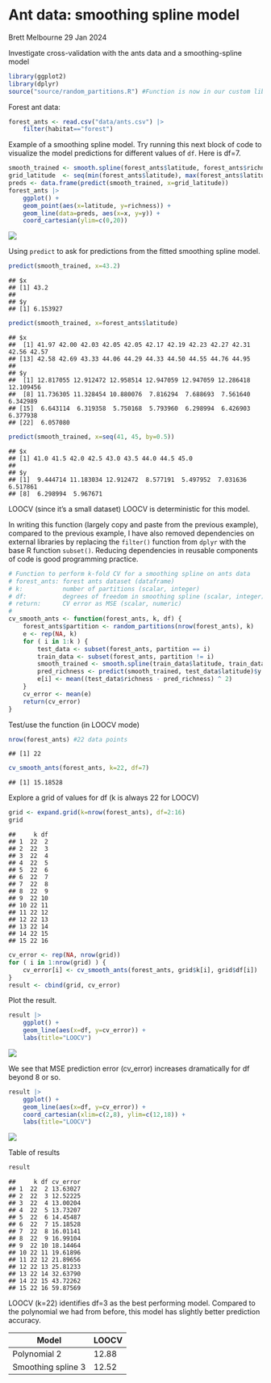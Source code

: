 Ant data: smoothing spline model
================
Brett Melbourne
29 Jan 2024

Investigate cross-validation with the ants data and a smoothing-spline
model

``` r
library(ggplot2)
library(dplyr)
source("source/random_partitions.R") #Function is now in our custom library
```

Forest ant data:

``` r
forest_ants <- read.csv("data/ants.csv") |> 
    filter(habitat=="forest")
```

Example of a smoothing spline model. Try running this next block of code
to visualize the model predictions for different values of `df`. Here is
df=7.

``` r
smooth_trained <- smooth.spline(forest_ants$latitude, forest_ants$richness, df=7)
grid_latitude  <- seq(min(forest_ants$latitude), max(forest_ants$latitude), length.out=201)
preds <- data.frame(predict(smooth_trained, x=grid_latitude))
forest_ants |> 
    ggplot() +
    geom_point(aes(x=latitude, y=richness)) +
    geom_line(data=preds, aes(x=x, y=y)) +
    coord_cartesian(ylim=c(0,20))
```

![](03_2_ants_cv_smooth_files/figure-gfm/unnamed-chunk-3-1.png)<!-- -->

Using `predict` to ask for predictions from the fitted smoothing spline
model.

``` r
predict(smooth_trained, x=43.2)
```

    ## $x
    ## [1] 43.2
    ## 
    ## $y
    ## [1] 6.153927

``` r
predict(smooth_trained, x=forest_ants$latitude)
```

    ## $x
    ##  [1] 41.97 42.00 42.03 42.05 42.05 42.17 42.19 42.23 42.27 42.31 42.56 42.57
    ## [13] 42.58 42.69 43.33 44.06 44.29 44.33 44.50 44.55 44.76 44.95
    ## 
    ## $y
    ##  [1] 12.817055 12.912472 12.958514 12.947059 12.947059 12.286418 12.109456
    ##  [8] 11.736305 11.328454 10.880076  7.816294  7.688693  7.561640  6.342989
    ## [15]  6.643114  6.319358  5.750168  5.793960  6.298994  6.426903  6.377938
    ## [22]  6.057080

``` r
predict(smooth_trained, x=seq(41, 45, by=0.5))
```

    ## $x
    ## [1] 41.0 41.5 42.0 42.5 43.0 43.5 44.0 44.5 45.0
    ## 
    ## $y
    ## [1]  9.444714 11.183034 12.912472  8.577191  5.497952  7.031636  6.517861
    ## [8]  6.298994  5.967671

LOOCV (since it’s a small dataset) LOOCV is deterministic for this
model.

In writing this function (largely copy and paste from the previous
example), compared to the previous example, I have also removed
dependencies on external libraries by replacing the `filter()` function
from `dplyr` with the base R function `subset()`. Reducing dependencies
in reusable components of code is good programming practice.

``` r
# Function to perform k-fold CV for a smoothing spline on ants data
# forest_ants: forest ants dataset (dataframe)
# k:           number of partitions (scalar, integer)
# df:          degrees of freedom in smoothing spline (scalar, integer)
# return:      CV error as MSE (scalar, numeric)
#
cv_smooth_ants <- function(forest_ants, k, df) {
    forest_ants$partition <- random_partitions(nrow(forest_ants), k)
    e <- rep(NA, k)
    for ( i in 1:k ) {
        test_data <- subset(forest_ants, partition == i)
        train_data <- subset(forest_ants, partition != i)
        smooth_trained <- smooth.spline(train_data$latitude, train_data$richness, df=df)
        pred_richness <- predict(smooth_trained, test_data$latitude)$y
        e[i] <- mean((test_data$richness - pred_richness) ^ 2)
    }
    cv_error <- mean(e)
    return(cv_error)
}
```

Test/use the function (in LOOCV mode)

``` r
nrow(forest_ants) #22 data points
```

    ## [1] 22

``` r
cv_smooth_ants(forest_ants, k=22, df=7)
```

    ## [1] 15.18528

Explore a grid of values for df (k is always 22 for LOOCV)

``` r
grid <- expand.grid(k=nrow(forest_ants), df=2:16)
grid
```

    ##     k df
    ## 1  22  2
    ## 2  22  3
    ## 3  22  4
    ## 4  22  5
    ## 5  22  6
    ## 6  22  7
    ## 7  22  8
    ## 8  22  9
    ## 9  22 10
    ## 10 22 11
    ## 11 22 12
    ## 12 22 13
    ## 13 22 14
    ## 14 22 15
    ## 15 22 16

``` r
cv_error <- rep(NA, nrow(grid))
for ( i in 1:nrow(grid) ) {
    cv_error[i] <- cv_smooth_ants(forest_ants, grid$k[i], grid$df[i])
}
result <- cbind(grid, cv_error)
```

Plot the result.

``` r
result |>
    ggplot() +
    geom_line(aes(x=df, y=cv_error)) +
    labs(title="LOOCV")
```

![](03_2_ants_cv_smooth_files/figure-gfm/unnamed-chunk-8-1.png)<!-- -->

We see that MSE prediction error (cv_error) increases dramatically for
df beyond 8 or so.

``` r
result |> 
    ggplot() +
    geom_line(aes(x=df, y=cv_error)) +
    coord_cartesian(xlim=c(2,8), ylim=c(12,18)) +
    labs(title="LOOCV")
```

![](03_2_ants_cv_smooth_files/figure-gfm/unnamed-chunk-9-1.png)<!-- -->

Table of results

``` r
result
```

    ##     k df cv_error
    ## 1  22  2 13.63027
    ## 2  22  3 12.52225
    ## 3  22  4 13.00204
    ## 4  22  5 13.73207
    ## 5  22  6 14.45487
    ## 6  22  7 15.18528
    ## 7  22  8 16.01141
    ## 8  22  9 16.99104
    ## 9  22 10 18.14464
    ## 10 22 11 19.61896
    ## 11 22 12 21.89656
    ## 12 22 13 25.81233
    ## 13 22 14 32.63790
    ## 14 22 15 43.72262
    ## 15 22 16 59.87569

LOOCV (k=22) identifies df=3 as the best performing model. Compared to
the polynomial we had from before, this model has slightly better
prediction accuracy.

| Model              | LOOCV |
|--------------------|-------|
| Polynomial 2       | 12.88 |
| Smoothing spline 3 | 12.52 |
